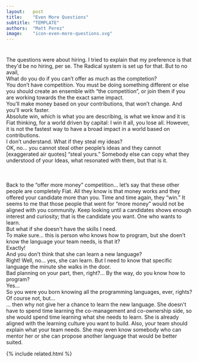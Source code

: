 ```yaml
---
layout:   post
title:    "Even More Questions"
subtitle: "TEMPLATE"
authors:  "Matt Perez"
image:    "icon-even-more-questions.svg"
---
```


<div style="display:none;">
 <p>Every time I talk about <span class="_paradigm">Fiat</span> and the co-ownership model a question always comes up that surprises me.</p>
</div>

<h1></h1>
 <div>The questions were about hiring. I tried to explain that my preference is that they'd be no hiring, per se. The <span class="_paradigm">Radical</span> system is set up for that. But to no avail,</div>
  <div class="_speakera">What do you do if you can&rsquo;t offer as much as the comptetion?</div>
  <div class="_speakerb">You don&rsquo;t have competition. You must be doing something different or else you should create an ensemble with &ldquo;the competition&rdquo;, or join them if you are working towards the the exact same impact.</div>
  <div class='_speakera'>You&rsquo;ll make money based on your contributions, that won&rsquo;t change. And you'll work faster.</div>
  <div class='_speakerb'>Absolute win, which is what you are describing, is what we know and it is Fiat thinking, for a world driven by capital: I win it all, you lose all. However, it is not the fastest way to have a broad impact in a world based on contributions.</div>
  <div class="_speakera">I don&rsquo;t understand. What if they steal my ideas?</div>
  <div class="_speakerb">OK, no&hellip; you cannot steal other people&rsquo;s ideas and they cannot [exaggerated air quotes] &ldquo;steal yours.&rdquo; Somebody else can copy what  they understood of your Ideas, what resonated with them, but that is it.
   <p style='line-height:1.5; '>&nbsp;</p>
   Back to the &ldquo;offer more money&rdquo; competition&hellip; let&rsquo;s say that these other people are completely <span class="_paradigm">Fiat</span>. All they know is that money works and they offered your candidate more than you. Time and time again, they &ldquo;win.&rdquo; It seems to me that those people that went for &ldquo;more money&rdquo; would not be aligned with you community. Keep looking until a candidates shows enough interest and curiosity; that is the candidate you want. One who wants to learn.
  </div>
  <div class="_speakera">But what if she doesn't have the skills I need.</div>
  <div class="_speakerb">To make sure&hellip; this is person who knows how to program, but she doen&rsquo;t know the language your team needs, is that it?</div>
  <div class="_speakera">Exactly!</div>
  <div class="_speakerb">And you don&rsquo;t think that she can learn a new language?</div>
  <div class="_speakera">Right! Well, no&hellip; yes, she can learn. But I need to know that specific language the minute she walks in the door.</div>
  <div class="_speakerb">Bad planning on your part, then, right?&hellip; By the way, do you know how to program?</div>
  <div class="_speakera">Yes&hellip;</div>
  <div class="_speakerb">So you were you born knowing all the programming languages, ever, rights?</div>
  <div class="_speakera">Of course not, but&hellip;</div>
  <div class="_speakerb">&hellip; then why not give her a chance to learn the new language. She doesn't have to spend time learning the co-management and co-ownership side, so she would spend time learning what she needs to learn. She is already aligned with the learning culture you want to build. Also, your team should explain what your team needs. She may even know somebody who can mentor her or she can propose another language that would be better suited.</div>

{% include related.html %}
